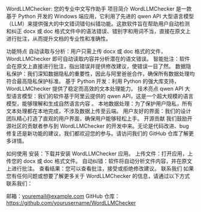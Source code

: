 WordLLMChecker: 您的专业中文写作助手
项目简介
WordLLMChecker 是一款基于 Python 开发的 Windows 端应用，它利用了先进的 qwen API 大型语言模型（LLM）来提供强大的中文错词错句纠错功能。这款软件旨在帮助用户自动检测和纠正 docx 或 doc 格式文件中的语法错误、错别字和用词不当，直接在原文上进行批注，从而提升文档的专业性和准确性。

功能特点
自动读取与分析：用户只需上传 docx 或 doc 格式的文件，WordLLMChecker 即可自动读取内容并分析潜在的语文错误。
智能批注：软件会在原文上直接进行批注，指出错误并提供修改建议，使错误一目了然。
数据隐私保护：我们深知数据隐私的重要性，因此与阿里爸爸合作，确保所有数据处理均符合最高隐私保护标准。
基于 Python 开发：利用 Python 的强大库支持，WordLLMChecker 提供了稳定而高效的文本处理能力。
技术亮点
qwen API 大型语言模型：我们的软件基于阿里云提供的 qwen API，这是一个超大规模的语言模型，能够理解和生成自然语言内容
。
本地数据处理：为了保护用户隐私，所有文本处理都在本地完成，不涉及数据上传至云端。
用户友好的界面：我们的设计团队精心打造了直观的用户界面，确保用户能够轻松上手。
开源贡献
我们鼓励开源社区的贡献者参与到 WordLLMChecker 的开发中来。无论是代码改进、bug 修复还是新功能的建议，我们都欢迎您的参与。请访问我们的 GitHub 仓库了解更多详情。

如何使用
安装：下载并安装 WordLLMChecker 应用。
上传文件：打开应用，上传您的 docx 或 doc 格式文件。
自动纠错：软件将自动分析文件内容，并在原文上进行批注。
查看结果：您可以查看批注，接受或拒绝修改建议。
联系我们
如果您有任何问题或想要了解更多关于 WordLLMChecker 的信息，请通过以下方式联系我们：

邮箱：youremail@example.com
GitHub 仓库：https://github.com/yourusername/WordLLMChecker
